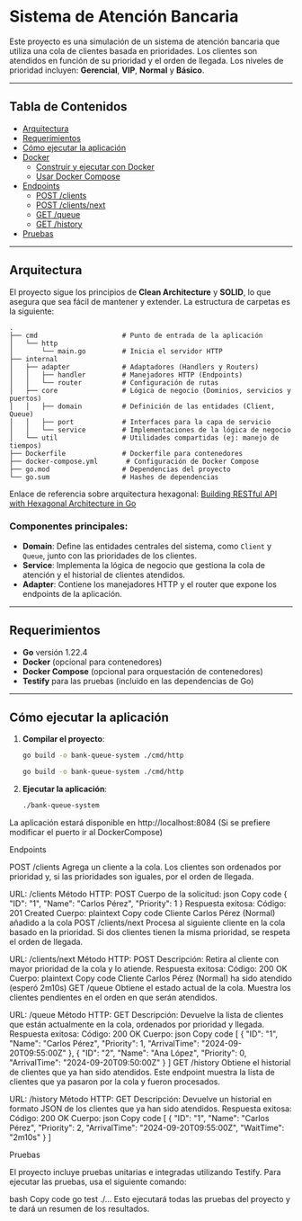 # Sistema de Atención Bancaria

Este proyecto es una simulación de un sistema de atención bancaria que utiliza una cola de clientes basada en prioridades. Los clientes son atendidos en función de su prioridad y el orden de llegada. Los niveles de prioridad incluyen: **Gerencial**, **VIP**, **Normal** y **Básico**.

---

## Tabla de Contenidos

- [Arquitectura](#arquitectura)
- [Requerimientos](#requerimientos)
- [Cómo ejecutar la aplicación](#cómo-ejecutar-la-aplicación)
- [Docker](#docker)
  - [Construir y ejecutar con Docker](#construir-y-ejecutar-con-docker)
  - [Usar Docker Compose](#usar-docker-compose)
- [Endpoints](#endpoints)
  - [POST /clients](#post-clients)
  - [POST /clients/next](#post-clientsnext)
  - [GET /queue](#get-queue)
  - [GET /history](#get-history)
- [Pruebas](#pruebas)

---

## Arquitectura

El proyecto sigue los principios de **Clean Architecture** y **SOLID**, lo que asegura que sea fácil de mantener y extender. La estructura de carpetas es la siguiente:
```
.
├── cmd                     # Punto de entrada de la aplicación
│   └── http
│       └── main.go         # Inicia el servidor HTTP
├── internal
│   ├── adapter             # Adaptadores (Handlers y Routers)
│   │   ├── handler         # Manejadores HTTP (Endpoints)
│   │   └── router          # Configuración de rutas
│   ├── core                # Lógica de negocio (Dominios, servicios y puertos)
│   │   ├── domain          # Definición de las entidades (Client, Queue)
│   │   ├── port            # Interfaces para la capa de servicio
│   │   └── service         # Implementaciones de la lógica de negocio
│   └── util                # Utilidades compartidas (ej: manejo de tiempos)
├── Dockerfile              # Dockerfile para contenedores
├── docker-compose.yml       # Configuración de Docker Compose
├── go.mod                  # Dependencias del proyecto
└── go.sum                  # Hashes de dependencias
```

Enlace de referencia sobre arquitectura hexagonal: [Building RESTful API with Hexagonal Architecture in Go](https://dev.to/bagashiz/building-restful-api-with-hexagonal-architecture-in-go-1mij)

### Componentes principales:
- **Domain**: Define las entidades centrales del sistema, como `Client` y `Queue`, junto con las prioridades de los clientes.
- **Service**: Implementa la lógica de negocio que gestiona la cola de atención y el historial de clientes atendidos.
- **Adapter**: Contiene los manejadores HTTP y el router que expone los endpoints de la aplicación.

---

## Requerimientos

- **Go** versión 1.22.4
- **Docker** (opcional para contenedores)
- **Docker Compose** (opcional para orquestación de contenedores)
- **Testify** para las pruebas (incluido en las dependencias de Go)

---

## Cómo ejecutar la aplicación

1. **Compilar el proyecto**:

   ```bash
   go build -o bank-queue-system ./cmd/http
   ```

   ```bash
   go build -o bank-queue-system ./cmd/http

2. **Ejecutar la aplicación**:

   ```bash
   ./bank-queue-system
   ```
  
La aplicación estará disponible en http://localhost:8084 (Si se prefiere modificar el puerto ir al DockerCompose)





Endpoints

POST /clients
Agrega un cliente a la cola. Los clientes son ordenados por prioridad y, si las prioridades son iguales, por el orden de llegada.

URL: /clients
Método HTTP: POST
Cuerpo de la solicitud:
json
Copy code
{
  "ID": "1",
  "Name": "Carlos Pérez",
  "Priority": 1
}
Respuesta exitosa:
Código: 201 Created
Cuerpo:
plaintext
Copy code
Cliente Carlos Pérez (Normal) añadido a la cola
POST /clients/next
Procesa al siguiente cliente en la cola basado en la prioridad. Si dos clientes tienen la misma prioridad, se respeta el orden de llegada.

URL: /clients/next
Método HTTP: POST
Descripción: Retira al cliente con mayor prioridad de la cola y lo atiende.
Respuesta exitosa:
Código: 200 OK
Cuerpo:
plaintext
Copy code
Cliente Carlos Pérez (Normal) ha sido atendido (esperó 2m10s)
GET /queue
Obtiene el estado actual de la cola. Muestra los clientes pendientes en el orden en que serán atendidos.

URL: /queue
Método HTTP: GET
Descripción: Devuelve la lista de clientes que están actualmente en la cola, ordenados por prioridad y llegada.
Respuesta exitosa:
Código: 200 OK
Cuerpo:
json
Copy code
[
  {
    "ID": "1",
    "Name": "Carlos Pérez",
    "Priority": 1,
    "ArrivalTime": "2024-09-20T09:55:00Z"
  },
  {
    "ID": "2",
    "Name": "Ana López",
    "Priority": 0,
    "ArrivalTime": "2024-09-20T09:50:00Z"
  }
]
GET /history
Obtiene el historial de clientes que ya han sido atendidos. Este endpoint muestra la lista de clientes que ya pasaron por la cola y fueron procesados.

URL: /history
Método HTTP: GET
Descripción: Devuelve un historial en formato JSON de los clientes que ya han sido atendidos.
Respuesta exitosa:
Código: 200 OK
Cuerpo:
json
Copy code
[
  {
    "ID": "1",
    "Name": "Carlos Pérez",
    "Priority": 2,
    "ArrivalTime": "2024-09-20T09:55:00Z",
    "WaitTime": "2m10s"
  }
]


Pruebas

El proyecto incluye pruebas unitarias e integradas utilizando Testify. Para ejecutar las pruebas, usa el siguiente comando:

bash
Copy code
go test ./...
Esto ejecutará todas las pruebas del proyecto y te dará un resumen de los resultados.